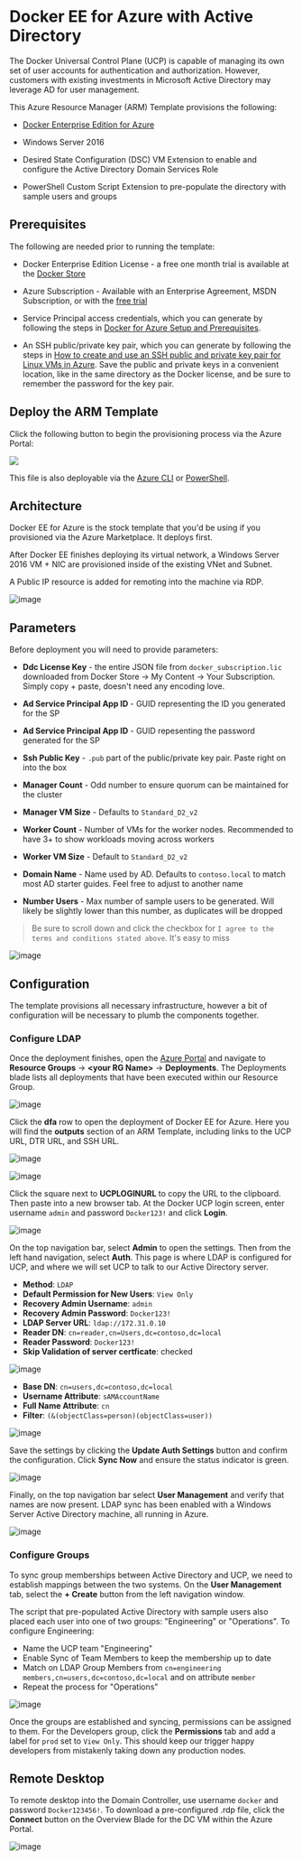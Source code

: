 # Docker EE for Azure with Active Directory

The Docker Universal Control Plane (UCP) is capable of managing its own set of user accounts for authentication and authorization. However, customers with existing investments in Microsoft Active Directory may leverage AD for user management.

This Azure Resource Manager (ARM) Template provisions the following:

* [Docker Enterprise Edition for Azure](https://docs.docker.com/datacenter/install/azure/)

* Windows Server 2016 

* Desired State Configuration (DSC) VM Extension to enable and configure the Active Directory Domain Services Role

* PowerShell Custom Script Extension to pre-populate the directory with sample users and groups

## Prerequisites
The following are needed prior to running the template:

* Docker Enterprise Edition License - a free one month trial is available at the [Docker Store](https://store.docker.com/editions/enterprise/docker-ee-trial?plan=free-trial&plan=free-trial&tab=description)

* Azure Subscription - Available with an Enterprise Agreement, MSDN Subscription, or with the [free trial](https://azure.microsoft.com/en-us/free/)

* Service Principal access credentials, which you can generate by following the steps in [Docker for Azure Setup and Prerequisites](https://docs.docker.com/docker-for-azure/#configuration).

* An SSH public/private key pair, which you can generate by following the steps in [How to create and use an SSH public and private key pair for Linux VMs in Azure](https://docs.microsoft.com/en-us/azure/virtual-machines/linux/mac-create-ssh-keys). Save the public and private keys in a convenient location, like in the same directory as the Docker license, and be sure to remember the password for the key pair.

## Deploy the ARM Template

Click the following button to begin the provisioning process via the Azure Portal:

<a href="https://portal.azure.com/#create/Microsoft.Template/uri/https%3A%2F%2Fraw.githubusercontent.com%2Fstevenfollis%2Fshipyard%2Fmaster%2Factive-directory%2Fazuredeploy.json" target="_blank">
    <img src="http://azuredeploy.net/deploybutton.png"/>
</a>

This file is also deployable via the [Azure CLI](https://docs.microsoft.com/en-us/azure/azure-resource-manager/resource-group-template-deploy-cli) or [PowerShell](https://docs.microsoft.com/en-us/azure/azure-resource-manager/resource-group-template-deploy).

## Architecture

Docker EE for Azure is the stock template that you'd be using if you provisioned via the Azure Marketplace. It deploys first.

After Docker EE finishes deploying its virtual network,  a Windows Server 2016 VM + NIC are provisioned inside of the existing VNet and Subnet. 

A Public IP resource is added for remoting into the machine via RDP. 

![image](./media/architecture.png) 

## Parameters
Before deployment you will need to provide parameters:

* **Ddc License Key** - the entire JSON file from `docker_subscription.lic` downloaded from Docker Store -> My Content -> Your Subscription. Simply copy + paste, doesn't need any encoding love.

* **Ad Service Principal App ID** - GUID representing the ID you generated for the SP

* **Ad Service Principal App ID** - GUID repesenting the password generated for the SP

* **Ssh Public Key** - `.pub` part of the public/private key pair. Paste right on into the box

* **Manager Count** - Odd number to ensure quorum can be maintained for the cluster

* **Manager VM Size** - Defaults to `Standard_D2_v2`

* **Worker Count** - Number of VMs for the worker nodes. Recommended to have 3+ to show workloads moving across workers

* **Worker VM Size** - Default to `Standard_D2_v2`

* **Domain Name** - Name used by AD. Defaults to `contoso.local` to match most AD starter guides. Feel free to adjust to another name

* **Number Users** - Max number of sample users to be generated. Will likely be slightly lower than this number, as duplicates will be dropped

> Be sure to scroll down and click the checkbox for `I agree to the terms and conditions stated above`. It's easy to miss

![image](./media/screen00.png)

## Configuration
The template provisions all necessary infrastructure, however a bit of configuration will be necessary to plumb the components together.

### Configure LDAP
Once the deployment finishes, open the [Azure Portal](https://portal.azure.com) and navigate to **Resource Groups** -> **\<your RG Name>** -> **Deployments**.  The Deployments blade lists all deployments that have been executed within our Resource Group. 

![image](./media/screen01.png)

Click the **dfa** row to open the deployment of Docker EE for Azure. Here you will find the **outputs** section of an ARM Template, including links to the UCP URL, DTR URL, and SSH URL. 

![image](./media/screen02.png)

![image](./media/screen03.png)

Click the square next to **UCPLOGINURL** to copy the URL to the clipboard. Then paste into a new browser tab. At the Docker UCP login screen, enter username `admin` and password `Docker123!` and click **Login**.

![image](./media/screen04.png)

On the top navigation bar, select **Admin** to open the settings. Then from the left hand navigation, select **Auth**.  This page is where LDAP is configured for UCP, and where we will set UCP to talk to our Active Directory server. 

* **Method**: `LDAP`
* **Default Permission for New Users**: `View Only`
* **Recovery Admin Username**: `admin`
* **Recovery Admin Password**: `Docker123!`
* **LDAP Server URL**: `ldap://172.31.0.10` 
* **Reader DN**: `cn=reader,cn=Users,dc=contoso,dc=local`
* **Reader Password**: `Docker123!`
* **Skip Validation of server certficate**: checked

![image](./media/screen05.png)

* **Base DN**: `cn=users,dc=contoso,dc=local`
* **Username Attribute**: `sAMAccountName`
* **Full Name Attribute**: `cn`
* **Filter**: `(&(objectClass=person)(objectClass=user))`

![image](./media/screen06.png)

Save the settings by clicking the **Update Auth Settings** button and confirm the configuration. Click **Sync Now** and ensure the status indicator is green.

![image](./media/screen07.png)

Finally, on the top navigation bar select **User Management** and verify that names are now present. LDAP sync has been enabled with a Windows Server Active Directory machine, all running in Azure.

![image](./media/screen08.png)

### Configure Groups
To sync group memberships between Active Directory and UCP, we need to establish mappings between the two systems. On the **User Management** tab, select the **+ Create** button from the left navigation window. 

The script that pre-populated Active Directory with sample users also placed each user into one of two groups: "Engineering" or "Operations". To configure Engineering:

* Name the UCP team "Engineering"
* Enable Sync of Team Members to keep the membership up to date
* Match on LDAP Group Members from `cn=engineering members,cn=users,dc=contoso,dc=local` and on attribute `member`
* Repeat the process for "Operations"

![image](./media/screen09.png)

Once the groups are established and syncing, permissions can be assigned to them. For the Developers group, click the **Permissions** tab and add a label for `prod` set to `View Only`. This should keep our trigger happy developers from mistakenly taking down any production nodes. 

## Remote Desktop
To remote desktop into the Domain Controller, use username `docker` and password `Docker123456!`. To download a pre-configured .rdp file, click the **Connect** button on the Overview Blade for the DC VM within the Azure Portal.

![image](./media/screen11.png)